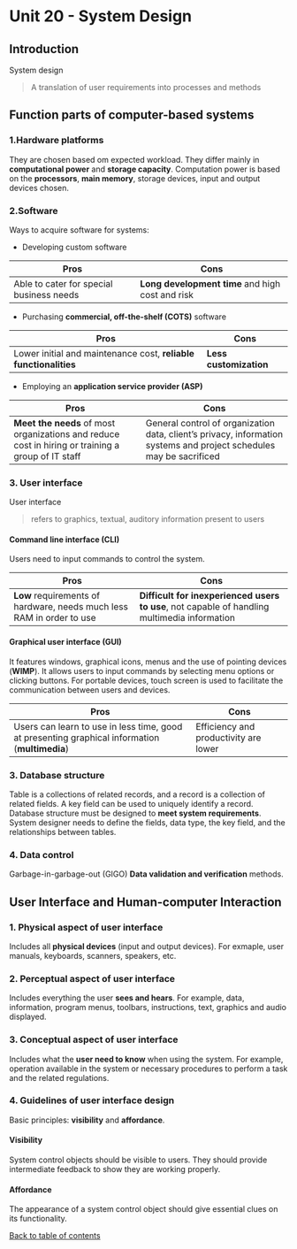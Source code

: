 # Unit 20 - System Design
## Introduction
System design

> A translation of user requirements into processes and methods

## Function parts of computer-based systems
### 1.Hardware platforms
They are chosen based om expected workload. They differ mainly in **computational power** and **storage capacity**. Computation power is based on the **processors**, **main memory**, storage devices, input and output devices chosen.
### 2.Software
Ways to acquire software for systems:
- Developing custom software

|Pros|Cons|
|---|---|
|Able to cater for special business needs|**Long development time** and high cost and risk|
- Purchasing **commercial, off-the-shelf (COTS)** software

|Pros|Cons|
|---|---|
|Lower initial and maintenance cost, **reliable functionalities**|**Less customization**|
- Employing an **application service provider (ASP)**

|Pros|Cons|
|---|---|
|**Meet the needs** of most organizations and reduce cost in hiring or training a group of IT staff|General control of organization data, client’s privacy, information systems and project schedules may be sacrificed|
### 3. User interface
User interface

> refers to graphics, textual, auditory information present to users

#### Command line interface (CLI)
Users need to input commands to control the system.

|Pros|Cons|
|---|---|
|**Low** requirements of hardware, needs much less RAM in order to use|**Difficult for inexperienced users to use**, not capable of handling multimedia information|
#### Graphical user interface (GUI)
It features windows, graphical icons, menus and the use of pointing devices (**WIMP**). It allows users to input commands by selecting menu options or clicking buttons.
For portable devices, touch screen is used to facilitate the communication between users and devices.

|Pros|Cons|
|---|---|
|Users can learn to use in less time, good at presenting graphical information (**multimedia**)|Efficiency and productivity are lower|
### 3. Database structure
Table is a collections of related records, and a record is a collection of related fields. A key field can be used to uniquely identify a record.
Database structure must be designed to **meet system requirements**.
System designer needs to define the fields, data type, the key field, and the relationships between tables.

### 4. Data control
Garbage-in-garbage-out (GIGO)
**Data validation and verification** methods.
## User Interface and Human-computer Interaction
### 1. Physical aspect of user interface
Includes all **physical devices** (input and output devices).
For exmaple, user manuals, keyboards, scanners, speakers, etc. 
### 2. Perceptual aspect of user interface
Includes everything the user **sees and hears**.
For example, data, information, program menus, toolbars, instructions, text, graphics and audio displayed.
### 3. Conceptual aspect of user interface
Includes what the **user need to know** when using the system.
For example, operation available in the system or necessary procedures to perform a task and the related regulations.
### 4. Guidelines of user interface design
Basic principles: **visibility** and **affordance**.
#### Visibility
System control objects should be visible to users.
They should provide intermediate feedback to show they are working properly.
#### Affordance
The appearance of a system control object should give essential clues on its functionality.

[Back to table of contents](../REVISION.md)